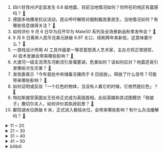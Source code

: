 1. 四川甘孜州泸定县发生 6.8 级地震，目前当地情况如何？你所在的地区有震感吗？ [:link:](https://www.zhihu.com/question/551889682)
2. 德国多地爆发抗议活动，民众呼吁解除对俄制裁改善民生，当地情况如何？有哪些信息值得关注？ [:link:](https://www.zhihu.com/question/552046558)
3. 如何评价 9 月 6 日华为召开华为 Mate50 系列及全场景新品秋季发布会？ [:link:](https://www.zhihu.com/question/552038839)
4. 9 月 6 日离岸人民币兑美元跌破 6.97 关口，续刷两年来新低，这意味着什么？ [:link:](https://www.zhihu.com/question/552080351)
5. 一游戏设计师用 AI 工具作画拿一等奖惹怒真人艺术家，主办方将正常颁奖，AI 技术发展会带来哪些影响？ [:link:](https://www.zhihu.com/question/551914040)
6. 大渡河一级支流湾东河断流引发堰塞湖，危害如何？该如何应对？地震还易引发哪些次生灾害？ [:link:](https://www.zhihu.com/question/551977827)
7. 发改委表示「今年首批中央储备冻猪肉于 8 日投放」，释放了什么信号？可能带来哪些影响？ [:link:](https://www.zhihu.com/question/550606554)
8. 如何证明或反驳「一个红色的物体，当没有人看它的时候，它依然是红色」？ [:link:](https://www.zhihu.com/question/521442940)
9. 特拉斯接受英国女王任命正式成为英国首相，此前英媒称其试图模仿「铁娘子」撒切尔夫人，如何评价其执政前景？ [:link:](https://www.zhihu.com/question/552076857)
10. 鄱阳湖水位跌破 8 米，正式进入极枯水位，会带来哪些影响？有什么办法缓解吗？ [:link:](https://www.zhihu.com/question/551979548)
<details>
<summary>11 ~ 20</summary>

11. 如何看待上海市妇女联合会副主席称「中国女性无酬劳动时间是男性 2 倍多」？ [:link:](https://www.zhihu.com/question/551905219)
12. 女子学做生腌虾错放调料致中毒，做生腌需要注意什么？如何看待「万物皆可生腌」？从健康的角度看有哪些风险？ [:link:](https://www.zhihu.com/question/551980639)
13. 你愿不愿意在一个小县城待一辈子？ [:link:](https://www.zhihu.com/question/417662243)
14. 假如你得在岳不群、灭绝师太、任我行、左冷禅、丘处机、丁春秋中择一拜师，否则会死，你会怎么选？ [:link:](https://www.zhihu.com/question/550907560)
15. 9 月 6 日美元兑日元突破 141 关口，为 1998 年以来首次，这意味着什么？将产生哪些影响？ [:link:](https://www.zhihu.com/question/552040349)
16. 为什么千辛万苦考公务员，但考上公务员以后，并没有想象中那么快乐？ [:link:](https://www.zhihu.com/question/391033366)
17. 我的英文名可以叫 Google、Microsoft 吗？ [:link:](https://www.zhihu.com/question/549862735)
18. 地震瞬间老师扔下碗筷冲向午休孩子，如何看待这种「条件反射」式救人？还有哪些暖心瞬间？ [:link:](https://www.zhihu.com/question/552049103)
19. 十年来教师资格证报考人数增长超 65 倍，由 17.2 万跃升 1144.2 万人次，透露哪些信息？ [:link:](https://www.zhihu.com/question/552064247)
20. 2022 年国庆节 10 月 1 日 至 7 日放假调休，你有哪些游玩计划？ [:link:](https://www.zhihu.com/question/552176411)
</details>
<details>
<summary>21 ~ 30</summary>

21. 如何看待北溪1号因技术问题完全断气，对欧洲能源局势有什么影响？ [:link:](https://www.zhihu.com/question/551491535)
22. 如果你的小说女主角叫白露，你会用什么文字描述她的出场？ [:link:](https://www.zhihu.com/question/552074646)
23. 9 月 6 日 24 时起成品油价上调，加满一箱油多花 7.5 元，如何看待此次调整？将带来哪些影响？ [:link:](https://www.zhihu.com/question/551809662)
24. 网传 S12 全球总决赛比赛时间将在北京时间凌晨三点开始，国内观众如何安排观赛时间比较合理？ [:link:](https://www.zhihu.com/question/552013838)
25. 2022 中国企业 500 强榜单显示营收涨幅创十年新高，地产企业减少 8 家，这个数据说明了什么？ [:link:](https://www.zhihu.com/question/552025132)
26. 为什么裤子前后穿反了不能通过“把裤腰旋转180度”的方式调整（而裙子可以）？ [:link:](https://www.zhihu.com/question/551970156)
27. JDG 出征花絮里 Tian 的表现是否说明了他和 Doinb 决裂并非空穴来风而是事实？ [:link:](https://www.zhihu.com/question/552020308)
28. 上海一商业广场雕塑被指性暗示，商场回应已撤换，公共场所「艺术」是否应该有边界感？ [:link:](https://www.zhihu.com/question/551977605)
29. 为什么小公司留不住人? [:link:](https://www.zhihu.com/question/541735673)
30. 真正懂车的人，20万价位的SUV应该会怎么选？ [:link:](https://www.zhihu.com/question/551923646)
</details>
<details>
<summary>31 ~ 40</summary>

31. 今年大一，英语成绩很一般，现在建议报四级吗？ [:link:](https://www.zhihu.com/question/523107692)
32. 科研道路上，跟了一个很棒的女导师是种怎样的体验？ [:link:](https://www.zhihu.com/question/551999405)
33. 一个人不懂乐理，不会乐器，没受过音乐训练，但听了1000张专辑，可以凭借主观感受判断一首歌的好坏吗？ [:link:](https://www.zhihu.com/question/551768576)
34. 感觉到心累，快要撑不下去的时候该怎么调节自己？ [:link:](https://www.zhihu.com/question/545381414)
35. 聚划算的海南免税商品这么便宜是正品吗？免税和保税有什么区别？ [:link:](https://www.zhihu.com/question/551652872)
36. 怎么样才算一个八面玲珑的人? [:link:](https://www.zhihu.com/question/430158445)
37. 湖北有哪些能安静待上一天的阅读场所？ [:link:](https://www.zhihu.com/question/551898510)
38. 三口之家有宠物，吸尘器、洗地机、扫地机器人到底应该怎么选？ [:link:](https://www.zhihu.com/question/457175912)
39. 你喜欢被人称为努力的人还是天才? [:link:](https://www.zhihu.com/question/547850794)
40. 如何看待 AI 画作在科罗拉多州艺术博览会获得第一名？这对艺术行业可能有着怎样的影响？ [:link:](https://www.zhihu.com/question/551671315)
</details>
<details>
<summary>41 ~ 50</summary>

41. 司法考试，法考一定要听网课吗？ [:link:](https://www.zhihu.com/question/279206758)
42. 网传韩剧《鬼怪》将翻拍中国版，预计 12 月开机，你心中的选角是谁？ [:link:](https://www.zhihu.com/question/551980640)
43. 乌总理称乌克兰直接损失高达 3260 亿美元，喊话盟友「尽快结束这场战争」，有哪些信息值得关注？ [:link:](https://www.zhihu.com/question/552115675)
44. 白露是不是 24 个节气里最没有存在感的？白露有什么特殊的习俗吗？ [:link:](https://www.zhihu.com/question/485088790)
45. 有没有关于白露节气的文案诗句？文艺一点的白露文案？ [:link:](https://www.zhihu.com/question/549655077)
46. 智利新宪法草案于 9 月 4 日公投被否决，该宪法制订了怎样的内容？被否决的原因是什么？ [:link:](https://www.zhihu.com/question/551936542)
47. 马克龙称法国将向德国输送更多「天然气」，德国将向法国输送「电能」，此举可以缓解两国能源短缺吗？ [:link:](https://www.zhihu.com/question/552012569)
48. 高二开始努力学习还有希望吗？ [:link:](https://www.zhihu.com/question/550173553)
49. 请问买电视机买什么牌子好呢？ [:link:](https://www.zhihu.com/question/33121493)
50. 韩国预计 2044 年成为老龄化最严重国家，首尔一公立高中因缺少生源明年起不再招生，哪些信息值得关注？ [:link:](https://www.zhihu.com/question/552020689)
</details><details>
<summary>bilibili</summary>

1. 格斗运动员最怕什么不是强大的对手而是赛前不让喝水，林荷琴vs平田树赛前36小时备战记录。 [:link:](//www.bilibili.com/video/BV1pa41137zp)
2. 压力大，容易emo，做什么事都没有兴趣，强烈建议看看这部电影 [:link:](//www.bilibili.com/video/BV1Fg411S7xG)
3. 听说《荔枝烤鸡》很美味，到底是纯属娱乐还是确有此事？ [:link:](//www.bilibili.com/video/BV1pP411V7x6)
4. 大！脑 ！充！ 血！ [:link:](//www.bilibili.com/video/BV1de411g7U6)
5. 【医案寻踪】无糖饮料越喝越胖？全网唯一一个敢说实话的人... [:link:](//www.bilibili.com/video/BV1TV4y1p7GK)
6. 【英雄联盟】陈奕迅《孤勇者》全球首唱SHOW [:link:](//www.bilibili.com/video/BV1qd4y1G7zJ)
7. 科目三:王牌空战 [:link:](//www.bilibili.com/video/BV1SU4y1z7aC)
8. 三代毒品同框，会是什么样的命运？ [:link:](//www.bilibili.com/video/BV17U4y1z7nc)
9. 老师教给我的不只是知识，还有爱~ [:link:](//www.bilibili.com/video/BV15U4y1z7GT)
10. 【许嵩x方文山】神仙组合！“嵩山”联手创作新歌《纸上雪》 [:link:](//www.bilibili.com/video/BV16d4y1G7tY)
<details>
<summary>11 ~ 20</summary>

11. 纠错指南 [:link:](//www.bilibili.com/video/BV1ZK411Z7DY)
12. B站首发！实拍立体机动装置正式起飞！那些被我们放弃的梦，总有一天会再次点亮！ [:link:](//www.bilibili.com/video/BV1Nt4y177Lj)
13. 【原神动画】荧：这玩意比弓箭好用多了 [:link:](//www.bilibili.com/video/BV1fG4y167VZ)
14. 专家下地铺地毯？我来说句公道话 [:link:](//www.bilibili.com/video/BV1At4y177nv)
15. 没有不上镜的人，只有不会引导的摄影师 [:link:](//www.bilibili.com/video/BV1de411g71e)
16. 学生时代最全攻略书！B站最牛的学习资源都在这儿！学习方法/中学/大学/研究生/考证/留学/成长/求职 | 开学解惑图鉴 [:link:](//www.bilibili.com/video/BV1rY4y1T7Lk)
17. 科目三：作毙 [:link:](//www.bilibili.com/video/BV1PG4y1r7JX)
18. 讲个自己的离谱事情 [:link:](//www.bilibili.com/video/BV1oe4y1d7um)
19. 爱人过着过着就散了，加拿大人走着走着就熟了 [:link:](//www.bilibili.com/video/BV1sP411V7M2)
20. 《 老 子 不 给 》日语整活版！ [:link:](//www.bilibili.com/video/BV1pe41137wE)
</details>
<details>
<summary>21 ~ 30</summary>

21. 妖怪要有我这速度，也不至于吃不上唐僧肉了 [:link:](//www.bilibili.com/video/BV1fe4y1d79d)
22. 帅小伙花三天时间，终于把这个超级大麻球做出来了！ [:link:](//www.bilibili.com/video/BV1jP4y1Z7eo)
23. 花一年时间才找到的巨大玫瑰龙，掰开脑壳的瞬间，我惊呆了 [:link:](//www.bilibili.com/video/BV1sa411373Q)
24. 记好啦，我叫碧瑶！～ [:link:](//www.bilibili.com/video/BV1mP4y1f7oB)
25. 乙游穿搭现实版 [:link:](//www.bilibili.com/video/BV1j14y1s7AR)
26. 【火焰醉枪】卧槽！这火焰枪竟然不是特效，30个小时匠心制作…… [:link:](//www.bilibili.com/video/BV1yW4y1q78t)
27. 小猫咪们似乎明白了店里即将发生的一切… [:link:](//www.bilibili.com/video/BV1bd4y1R7Ki)
28. 卸载！！！！！ [:link:](//www.bilibili.com/video/BV1AK411f7KR)
29. 来华30年，我终于拿到了中国绿卡！ [:link:](//www.bilibili.com/video/BV1f14y1W7BU)
30. 圆梦童年！挑战1W元通关美食大战老鼠！#1 [:link:](//www.bilibili.com/video/BV1mg411U7Re)
</details>
<details>
<summary>31 ~ 40</summary>

31. 羊 肉 天 花 板 [:link:](//www.bilibili.com/video/BV1tV4y1p7ux)
32. 原谅房东 [:link:](//www.bilibili.com/video/BV1ua41137YR)
33. 祖先的玩意传到今天，手艺传承可别间断 [:link:](//www.bilibili.com/video/BV1Ee4y1h7fc)
34. 大堂经理去新店示威 [:link:](//www.bilibili.com/video/BV1yW4y1q7A7)
35. 我又开始玩梗了，而且还进去了。 [:link:](//www.bilibili.com/video/BV19P411V7Kz)
36. 谢谢你 明明可以直接让我买 却还要演一场苦情戏给我看……. [:link:](//www.bilibili.com/video/BV1xV4y1p7G4)
37. 绑架公主不改名一家 [:link:](//www.bilibili.com/video/BV12d4y1G723)
38. 第一次和喜欢的人出COS是种怎样的体验？ [:link:](//www.bilibili.com/video/BV19B4y1g746)
39. 这《叮叮当当》，真是太刑了！ [:link:](//www.bilibili.com/video/BV1Zt4y1E7mU)
40. 全员Kpop！这还拿不下你？！ [:link:](//www.bilibili.com/video/BV1zG411G7tQ)
</details>
<details>
<summary>41 ~ 50</summary>

41. 杰伦和坤坤听完都会沉默的《摸鸡头》 [:link:](//www.bilibili.com/video/BV1he4y1Y7aC)
42. 我们管这叫军训，外国人管这叫实兵演习！ [:link:](//www.bilibili.com/video/BV1DP4y1o7y1)
43. 我们家人做擅长的就是采蘑菇了。 [:link:](//www.bilibili.com/video/BV1Ae41137LU)
44. 百事太汽国风剧场合集 [:link:](//www.bilibili.com/video/BV1te4y1h7ke)
45. 钟离：之前也妹说要收钱啊？？ [:link:](//www.bilibili.com/video/BV1j14y1s7yH)
46. 今儿继续探索美国人去麦当劳都吃什么！难道这就是传说中的“麦乐鸡王”？！ [:link:](//www.bilibili.com/video/BV1wK411f7PS)
47. 信息闭塞很可怕！这些都是学霸不愿意公布的学习资源！ [:link:](//www.bilibili.com/video/BV1Yd4y1R7YN)
48. 狗狗太爱干净有时候真的很麻烦 [:link:](//www.bilibili.com/video/BV1fD4y1B7qz)
49. 耗时半年制作！我的世界动画-开篇【蛮荒】 [:link:](//www.bilibili.com/video/BV1oP411V7Qm)
50. 招安？招甚鸟安！李逵灵魂拷问震惊梁山！《水浒传》P37 [:link:](//www.bilibili.com/video/BV16Y4y1T7Z8)
</details>
<details>
<summary>51 ~ 60</summary>

51. 有正常人吗？快来管管吧！！ [:link:](//www.bilibili.com/video/BV1jd4y1V7bp)
52. “服役期满，现已退役，请批准回家”“批准！” [:link:](//www.bilibili.com/video/BV1RU4y1B7yq)
53. 帮我看看这玩意儿是不是真原神？ [:link:](//www.bilibili.com/video/BV18B4y1g7ea)
54. 《 变 态 的 大 兔 兔 增 加 了 》 [:link:](//www.bilibili.com/video/BV19g411S7DP)
55. 😂日本花火大会的背后，全是汗水和泪水！懂得扣懂！ [:link:](//www.bilibili.com/video/BV1kG4y167Qw)
56. 【苍兰诀番外】我磕的cp已经二胎了 [:link:](//www.bilibili.com/video/BV1mG411G7ow)
57. 史上最“肝”空岛UP主接力生存【第十二位】 [:link:](//www.bilibili.com/video/BV1CP411V79x)
58. 当凉湉子家破产是什么体验 [:link:](//www.bilibili.com/video/BV1Ge411377Q)
59. 全世界最珍贵的西班牙红魔虾！140元1只！到底好不好吃？ [:link:](//www.bilibili.com/video/BV19W4y1q7ZT)
60. 看来我英语学不好，是有原因的 [:link:](//www.bilibili.com/video/BV1je41137x6)
</details>
<details>
<summary>61 ~ 70</summary>

61. 骑行川藏中线，疫情原因被困在峡谷铁皮房内，只能原地躺平自我隔离 [:link:](//www.bilibili.com/video/BV1VG4y1r7T5)
62. 【瑞克与莫蒂】第六季第一集终于播出，主角莫蒂的原装瑞克揭晓！#207 [:link:](//www.bilibili.com/video/BV1wU4y167Pt)
63. 找工作遇到的全是新套路？【慧小媛】feat.AKA舅妈 [:link:](//www.bilibili.com/video/BV1yP411V7kx)
64. 巅峰绝境局：新版雅典娜献祭流，落后8K经济只剩水晶，风暴龙被打出bug，但是露娜绝不认输。 [:link:](//www.bilibili.com/video/BV1sd4y1R7ps)
65. 《因为一个皮肤 精通一个英雄》 [:link:](//www.bilibili.com/video/BV1vB4y1g7M3)
66. 家里有游乐园？【杜海皇】 [:link:](//www.bilibili.com/video/BV1ae4y1d7z8)
67. 只有5块的海胆拼图花了帅小伙四个小时？ [:link:](//www.bilibili.com/video/BV1LV4y1p7r6)
68. 一家只招待IKUN的餐厅 [:link:](//www.bilibili.com/video/BV17d4y1R7BS)
69. 鸡 [:link:](//www.bilibili.com/video/BV1PN4y1F7Hk)
70. 中式夏日路边摊让芬兰家人想住在中国！狼牙土豆配冰粉爽翻天！牙签牛肉太好炫！揭秘侄女恋情新发展！ [:link:](//www.bilibili.com/video/BV1MY4y1M7Sf)
</details>
<details>
<summary>71 ~ 80</summary>

71. 老板？架空啦！ [:link:](//www.bilibili.com/video/BV1BD4y1B7ji)
72. 历史给人类最大的教训，就是人类…… [:link:](//www.bilibili.com/video/BV1vB4y1g7xg)
73. 【苏星河】我的这个微信，你们没人用过 [:link:](//www.bilibili.com/video/BV1tV4y1H72k)
74. 天津路边小馆 厨子探店¥206 [:link:](//www.bilibili.com/video/BV1cg411S7os)
75. 《奇怪的小店》 [:link:](//www.bilibili.com/video/BV13K411f7dB)
76. 韩国霸凌为什么这么多？好像在选“霸凌101” [:link:](//www.bilibili.com/video/BV1pU4y1z7nC)
77. 抽空去了趟新疆，大家帮忙看看这个背景假不假 [:link:](//www.bilibili.com/video/BV1ce41137Kx)
78. S12全球总决赛LPL出征仪式！ [:link:](//www.bilibili.com/video/BV1QB4y1G746)
79. 【巧克力大街400杀】摆完挂机 简单好抄 [:link:](//www.bilibili.com/video/BV1ud4y1V7c4)
80. 但我仍愿意感谢你给过我爱情！ [:link:](//www.bilibili.com/video/BV1id4y1R7Ho)
</details>
<details>
<summary>81 ~ 90</summary>

81. 当队友过于强大 这游戏的性质就变了【解说全覆盖30期】 [:link:](//www.bilibili.com/video/BV1TY4y1g7Wc)
82. 什么是服主？他说...... [:link:](//www.bilibili.com/video/BV1cg411S7Zo)
83. 离谱到家了！两社恐挑战去7个UP主家零元购！ [:link:](//www.bilibili.com/video/BV1Ja41137BA)
84. 【永劫无间宁红夜cos】怎么把一米五拍出一米七的感觉 [:link:](//www.bilibili.com/video/BV1mK411Z7dM)
85. 在猫面前崩溃过一次之后，好像明白了养宠物的意义…… [:link:](//www.bilibili.com/video/BV1me4y1d7BV)
86. 爆肝42天，我用沙子做动画，还原钟离《听书人》 [:link:](//www.bilibili.com/video/BV11e411g7Gn)
87. 科目三睡觉是什么梗【梗指南】 [:link:](//www.bilibili.com/video/BV1VV4y1p7Ve)
88. 物资及时发放，巴铁心里踏实了 [:link:](//www.bilibili.com/video/BV1F14y1s77Y)
89. 街头碳水大师：这玩意怎么可能不好吃呢？！ [:link:](//www.bilibili.com/video/BV1fe411g7F5)
90. 豆瓣评分到底有没有参考价值？ [:link:](//www.bilibili.com/video/BV12G4y167EH)
</details>
<details>
<summary>91 ~ 100</summary>

91. 【洗脑循环】轮到千束来给你洗脑啦~千束真是太可爱啦！ [:link:](//www.bilibili.com/video/BV1rG4y167hp)
92. 【骆歆】现 场 直 击 呼 吸 哥 ！ [:link:](//www.bilibili.com/video/BV1QP4y1o7rK)
93. 【原神整活】提纳里：你草元素是这么反应的？（有反应了） [:link:](//www.bilibili.com/video/BV12U4y1B7rR)
94. 建议改为《神 鲲 劈 观》 [:link:](//www.bilibili.com/video/BV1qd4y1G7qr)
95. 「耳朵...耳朵好像很好摸！」提纳里|动画【原神MMD】 [:link:](//www.bilibili.com/video/BV1Md4y1V7Xy)
96. “cheems，你也曾想结束这一切 不是吗？” [:link:](//www.bilibili.com/video/BV1yt4y1j7QZ)
97. 21年前上映！应该是中国最好的抗日电影，以后很难拍出来了！《紫日》 [:link:](//www.bilibili.com/video/BV1ze4y1Y7ti)
98. 老师：我也要拿人头！！ [:link:](//www.bilibili.com/video/BV1Fe4y1o7Ex)
99. 岳岳暖心回应粉丝问题，拒绝直播间收礼物.mp4 [:link:](//www.bilibili.com/video/BV1Na41137vz)
100. 辣条n.0（重出江湖篇） [:link:](//www.bilibili.com/video/BV1we41137TD)
</details></details>